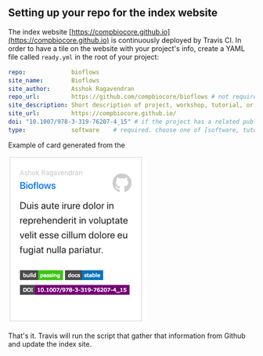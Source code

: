 ## Setting up your repo for the index website

The index website [https://compbiocore.github.io](https://compbiocore.github.io) is continuously deployed by Travis CI. In order to have a tile on the website with your project's info, create a YAML file called `ready.yml` in the root of your project:

```yaml
repo:             bioflows
site_name:        Bioflows
site_author:      Asshok Ragavendran
repo_url:         https://github.com/compbiocore/bioflows # not required if repo is part of compbiocore organization.
site_description: Short description of project, workshop, tutorial, or document.
site_url:         https://compbiocore.github.io/
doi: "10.1007/978-3-319-76207-4_15" # if the project has a related publication.
type:             software    # required. choose one of [software, tutorial, workshop, documentation]

```

Example of card generated from the

![Project card](assets/img/project_card.png)

That's it. Travis will run the script that gather that information from Github and update the index site.
